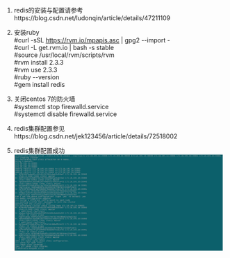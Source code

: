 1. redis的安装与配置请参考https://blog.csdn.net/ludonqin/article/details/47211109

2. 安装ruby  
#curl -sSL https://rvm.io/mpapis.asc | gpg2 --import -  
#curl -L get.rvm.io | bash -s stable  
#source /usr/local/rvm/scripts/rvm  
#rvm install 2.3.3  
#rvm use 2.3.3  
#ruby --version  
#gem install redis

3. 关闭centos 7的防火墙  
#systemctl stop firewalld.service  
#systemctl disable firewalld.service 

4. redis集群配置参见https://blog.csdn.net/jek123456/article/details/72518002

5. redis集群配置成功  
![image](https://github.com/greatsharp/VMWare-ESXi-Cent-OS-/blob/master/redis%E9%9B%86%E7%BE%A4%E9%85%8D%E7%BD%AE%E6%88%90%E5%8A%9F.png)
